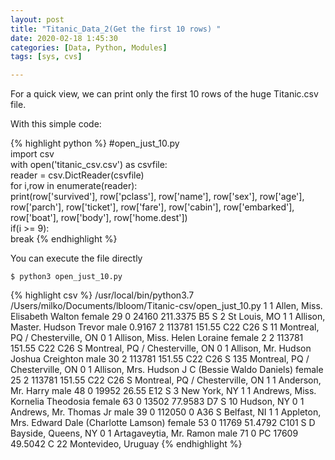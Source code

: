 ```yaml
---
layout: post
title: "Titanic_Data_2(Get the first 10 rows) "
date: 2020-02-18 1:45:30
categories: [Data, Python, Modules]
tags: [sys, cvs]

---
```


For a quick view, we can print only the first 10 rows  of the huge Titanic.csv file.

With this simple code:

{% highlight python %}
#open_just_10.py  
import csv  
with open('titanic_csv.csv') as csvfile:  
    reader = csv.DictReader(csvfile)  
    for i,row in enumerate(reader):  
        print(row['survived'], row['pclass'], row['name'], row['sex'], row['age'], row['parch'], row['ticket'], row['fare'], row['cabin'], row['embarked'], row['boat'], row['body'], row['home.dest'])  
        if(i >= 9):  
            break
{% endhighlight %}
    
You can execute the file directly 
```
$ python3 open_just_10.py  

```

{% highlight csv %}
/usr/local/bin/python3.7 /Users/milko/Documents/lbloom/Titanic-csv/open_just_10.py
1 1 Allen, Miss. Elisabeth Walton female 29 0 24160 211.3375 B5 S 2  St Louis, MO
1 1 Allison, Master. Hudson Trevor male 0.9167 2 113781 151.55 C22 C26 S 11  Montreal, PQ / Chesterville, ON
0 1 Allison, Miss. Helen Loraine female 2 2 113781 151.55 C22 C26 S   Montreal, PQ / Chesterville, ON
0 1 Allison, Mr. Hudson Joshua Creighton male 30 2 113781 151.55 C22 C26 S  135 Montreal, PQ / Chesterville, ON
0 1 Allison, Mrs. Hudson J C (Bessie Waldo Daniels) female 25 2 113781 151.55 C22 C26 S   Montreal, PQ / Chesterville, ON
1 1 Anderson, Mr. Harry male 48 0 19952 26.55 E12 S 3  New York, NY
1 1 Andrews, Miss. Kornelia Theodosia female 63 0 13502 77.9583 D7 S 10  Hudson, NY
0 1 Andrews, Mr. Thomas Jr male 39 0 112050 0 A36 S   Belfast, NI
1 1 Appleton, Mrs. Edward Dale (Charlotte Lamson) female 53 0 11769 51.4792 C101 S D  Bayside, Queens, NY
0 1 Artagaveytia, Mr. Ramon male 71 0 PC 17609 49.5042  C  22 Montevideo, Uruguay
{% endhighlight %}
